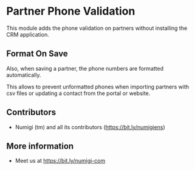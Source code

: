 # Partner Phone Validation

This module adds the phone validation on partners without installing the CRM application.

Format On Save
--------------
Also, when saving a partner, the phone numbers are formatted automatically.

This allows to prevent unformatted phones when importing partners with csv files
or updating a contact from the portal or website.

Contributors
------------
* Numigi (tm) and all its contributors (https://bit.ly/numigiens)

More information
----------------
* Meet us at https://bit.ly/numigi-com

